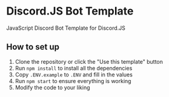# Discord.JS Bot Template
 JavaScript Discord Bot Template for Discord.JS 

## How to set up

1. Clone the repository or click the "Use this template" button
2. Run `npm install` to install all the dependencies
3. Copy `.ENV.example` to `.ENV` and fill in the values
4. Run `npm start` to ensure everything is working
5. Modify the code to your liking
